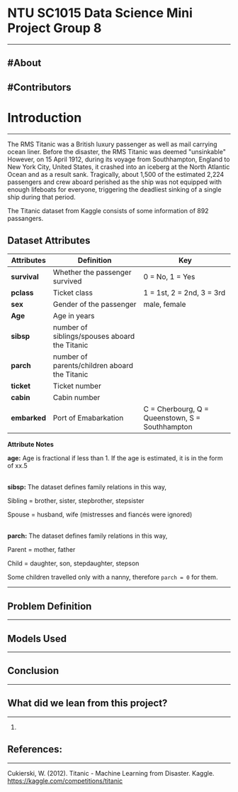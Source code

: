# NTU SC1015 Data Science Mini Project Group 8
---

#About
---

#Contributors
---



# Introduction
---

The RMS Titanic was a British luxury passenger as well as mail carrying ocean liner. Before the disaster, the RMS Titanic was deemed "unsinkable" However, on 15 April 1912, during its voyage from Southhampton, England to New York City, United States, it crashed into an iceberg at the North Atlantic Ocean and as a result sank. Tragically, about 1,500 of the estimated 2,224 passengers and crew aboard perished as the ship was not equipped with enough lifeboats for everyone, triggering the deadliest sinking of a single ship during that period. 

The Titanic dataset from Kaggle consists of some information of 892 passangers. 

## Dataset Attributes

| **Attributes** | **Definition** | **Key** |
|----------------|----------------|---------|
| **survival**       | Whether the passenger survived | 0 = No, 1 = Yes |
| **pclass** | Ticket class | 1 = 1st, 2 = 2nd, 3 = 3rd |
| **sex** | Gender of the passenger | male, female |
| **Age** | Age in years | |
| **sibsp** | number of siblings/spouses aboard the Titanic | |
| **parch** | number of parents/children aboard the Titanic | |
| **ticket** | Ticket number | |
| **cabin** | Cabin number | |
| **embarked** | Port of Emabarkation | C = Cherbourg, Q = Queenstown, S = Southhampton | |

**Attribute Notes**

**age:** Age is fractional if less than 1. If the age is estimated, it is in the form of xx.5  <br/><br/>

**sibsp:** The dataset defines family relations in this way,

Sibling = brother, sister, stepbrother, stepsister

Spouse = husband, wife (mistresses and fiancés were ignored)  <br/><br/>


**parch:** The dataset defines family relations in this way,

Parent = mother, father

Child = daughter, son, stepdaughter, stepson

Some children travelled only with a nanny, therefore `parch = 0` for them.

---

## Problem Definition
---

## Models Used
---

## Conclusion
---

## What did we lean from this project?
---

1.


## References:
---

Cukierski, W. (2012). Titanic - Machine Learning from Disaster. Kaggle. https://kaggle.com/competitions/titanic
